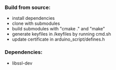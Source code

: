 ### Build from source:
- install dependencies
- clone with submodules
- build submodules with "cmake ." and "make"
- generate keyfiles in /keyfiles by running cmd.sh
- update certificate in arduino_script/defines.h


### Dependencies:
- libssl-dev
